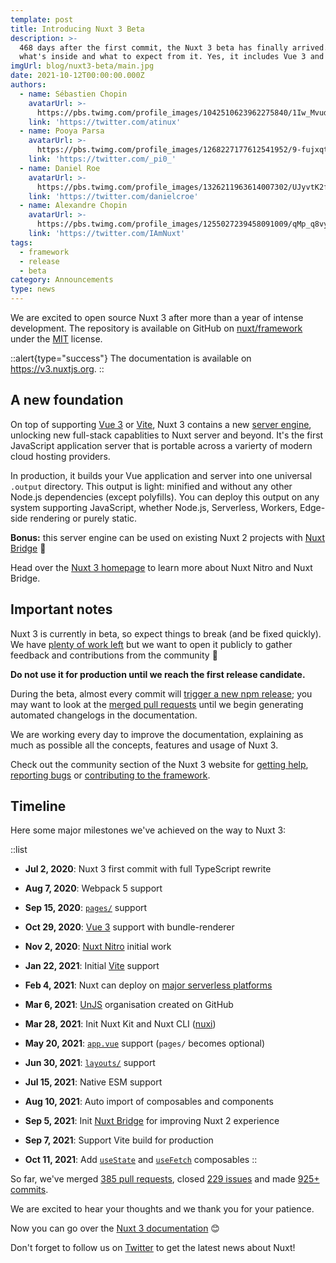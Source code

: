 ```yaml
---
template: post
title: Introducing Nuxt 3 Beta
description: >-
  468 days after the first commit, the Nuxt 3 beta has finally arrived. Discover
  what's inside and what to expect from it. Yes, it includes Vue 3 and Vite ⚡️
imgUrl: blog/nuxt3-beta/main.jpg
date: 2021-10-12T00:00:00.000Z
authors:
  - name: Sébastien Chopin
    avatarUrl: >-
      https://pbs.twimg.com/profile_images/1042510623962275840/1Iw_Mvud_400x400.jpg
    link: 'https://twitter.com/atinux'
  - name: Pooya Parsa
    avatarUrl: >-
      https://pbs.twimg.com/profile_images/1268227177612541952/9-fujxqt_400x400.jpg
    link: 'https://twitter.com/_pi0_'
  - name: Daniel Roe
    avatarUrl: >-
      https://pbs.twimg.com/profile_images/1326211963614007302/UJyvtK2f_400x400.jpg
    link: 'https://twitter.com/danielcroe'
  - name: Alexandre Chopin
    avatarUrl: >-
      https://pbs.twimg.com/profile_images/1255027239458091009/qMp_q8vy_400x400.jpg
    link: 'https://twitter.com/IAmNuxt'
tags:
  - framework
  - release
  - beta
category: Announcements
type: news
---
```


We are excited to open source Nuxt 3 after more than a year of intense development. The repository is available on GitHub on [nuxt/framework](https://github.com/nuxt/framework) under the [MIT](https://github.com/nuxt/nuxt.js/blob/dev/LICENSE) license.

::alert{type="success"}
The documentation is available on <https://v3.nuxtjs.org>.
::

## A new foundation

On top of supporting [Vue 3](https://v3.vuejs.org) or [Vite](https://vitejs.dev), Nuxt 3 contains a new [server engine](https://v3.nuxtjs.org/concepts/server-engine), unlocking new full-stack capablities to Nuxt server and beyond. It's the first JavaScript application server that is portable across a varierty of modern cloud hosting providers.

In production, it builds your Vue application and server into one universal `.output` directory. This output is light: minified and without any other Node.js dependencies (except polyfills). You can deploy this output on any system supporting JavaScript, whether Node.js, Serverless, Workers, Edge-side rendering or purely static.

**Bonus:** this server engine can be used on existing Nuxt 2 projects with [Nuxt Bridge](https://v3.nuxtjs.org/getting-started/bridge) 🚀

Head over the [Nuxt 3 homepage](https://v3.nuxtjs.org) to learn more about Nuxt Nitro and Nuxt Bridge.

## Important notes

Nuxt 3 is currently in beta, so expect things to break (and be fixed quickly). We have [plenty of work left](https://github.com/nuxt/framework/issues) but we want to open it publicly to gather feedback and contributions from the community 💚

**Do not use it for production until we reach the first release candidate.**

During the beta, almost every commit will [trigger a new npm release](https://github.com/nuxt/framework/blob/main/.github/workflows/ci.yml#L111-L119); you may want to look at the [merged pull requests](https://github.com/nuxt/framework/pulls?q=is%3Apr+is%3Amerged) until we begin generating automated changelogs in the documentation.

We are working every day to improve the documentation, explaining as much as possible all the concepts, features and usage of Nuxt 3.

Check out the community section of the Nuxt 3 website for [getting help](https://v3.nuxtjs.org/community/getting-help), [reporting bugs](https://v3.nuxtjs.org/community/reporting-bugs) or [contributing to the framework](https://v3.nuxtjs.org/community/contribution).

## Timeline

Here some major milestones we've achieved on the way to Nuxt 3:

::list
*   **Jul 2, 2020**: Nuxt 3 first commit with full TypeScript rewrite

*   **Aug 7, 2020**: Webpack 5 support

*   **Sep 15, 2020**: [`pages/`](https://v3.nuxtjs.org/docs/directory-structure/pages) support

*   **Oct 29, 2020**: [Vue 3](https://v3.vuejs.org) support with bundle-renderer

*   **Nov 2, 2020**: [Nuxt Nitro](https://v3.nuxtjs.org/concepts/server-engine) initial work

*   **Jan 22, 2021**: Initial [Vite](https://vitejs.dev) support

*   **Feb 4, 2021**: Nuxt can deploy on [major serverless platforms](https://v3.nuxtjs.org/docs/deployment)

*   **Mar 6, 2021**: [UnJS](https://github.com/unjs) organisation created on GitHub

*   **Mar 28, 2021**: Init Nuxt Kit and Nuxt CLI ([nuxi](https://v3.nuxtjs.org/getting-started/commands))

*   **May 20, 2021**: [`app.vue`](https://v3.nuxtjs.org/docs/directory-structure/app) support (`pages/` becomes optional)

*   **Jun 30, 2021**: [`layouts/`](https://v3.nuxtjs.org/docs/directory-structure/layouts) support

*   **Jul 15, 2021**: Native ESM support

*   **Aug 10, 2021**: Auto import of composables and components

*   **Sep 5, 2021**: Init [Nuxt Bridge](https://v3.nuxtjs.org/getting-started/bridge) for improving Nuxt 2 experience

*   **Sep 7, 2021**: Support Vite build for production

*   **Oct 11, 2021**: Add [`useState`](https://v3.nuxtjs.org/docs/usage/state) and [`useFetch`](https://v3.nuxtjs.org/docs/usage/data-fetching#usefetch) composables
::

So far, we've merged [385 pull requests](https://github.com/nuxt/framework/pulls?q=is%3Apr+is%3Amerged), closed [229 issues](https://github.com/nuxt/framework/issues?q=is%3Aissue+is%3Aclosed) and made [925+ commits](https://github.com/nuxt/framework/commits/main).

We are excited to hear your thoughts and we thank you for your patience.

Now you can go over the [Nuxt 3 documentation](https://v3.nuxtjs.org) 😊

Don't forget to follow us on [Twitter](https://twitter.com/nuxt_js) to get the latest news about Nuxt!
